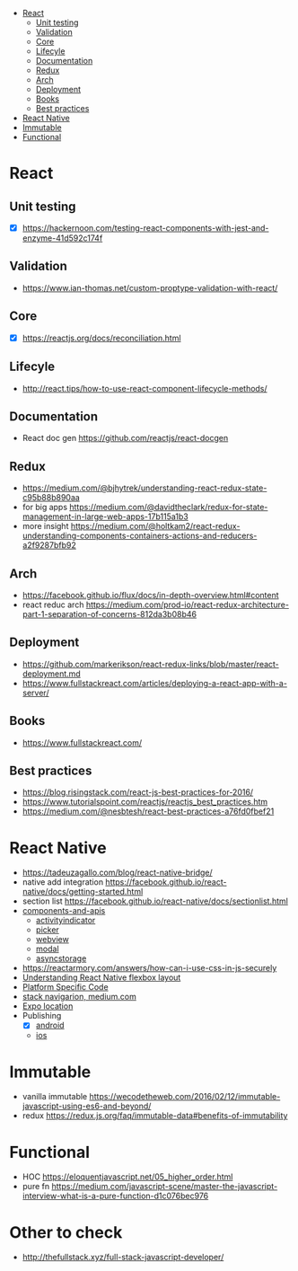 - [React](#react)
  - [Unit testing](#unit-testing)
  - [Validation](#validation)
  - [Core](#core)
  - [Lifecyle](#lifecyle)
  - [Documentation](#documentation)
  - [Redux](#redux)
  - [Arch](#arch)
  - [Deployment](#deployment)
  - [Books](#books)
  - [Best practices](#best-practices)
- [React Native](#react-native)
- [Immutable](#immutable)
- [Functional](#functional)

# React

## Unit testing 
- [x] https://hackernoon.com/testing-react-components-with-jest-and-enzyme-41d592c174f

## Validation
- https://www.ian-thomas.net/custom-proptype-validation-with-react/

## Core 
- [X] https://reactjs.org/docs/reconciliation.html

## Lifecyle
- http://react.tips/how-to-use-react-component-lifecycle-methods/

## Documentation
- React doc gen https://github.com/reactjs/react-docgen

## Redux
- https://medium.com/@bjhytrek/understanding-react-redux-state-c95b88b890aa
- for big apps https://medium.com/@davidtheclark/redux-for-state-management-in-large-web-apps-17b115a1b3
- more insight https://medium.com/@holtkam2/react-redux-understanding-components-containers-actions-and-reducers-a2f9287bfb92

## Arch 
- https://facebook.github.io/flux/docs/in-depth-overview.html#content
- react reduc arch https://medium.com/prod-io/react-redux-architecture-part-1-separation-of-concerns-812da3b08b46

## Deployment 
- https://github.com/markerikson/react-redux-links/blob/master/react-deployment.md
- https://www.fullstackreact.com/articles/deploying-a-react-app-with-a-server/

## Books
- https://www.fullstackreact.com/

## Best practices
- https://blog.risingstack.com/react-js-best-practices-for-2016/
- https://www.tutorialspoint.com/reactjs/reactjs_best_practices.htm
- https://medium.com/@nesbtesh/react-best-practices-a76fd0fbef21

# React Native
- https://tadeuzagallo.com/blog/react-native-bridge/
- native add integration https://facebook.github.io/react-native/docs/getting-started.html
- section list https://facebook.github.io/react-native/docs/sectionlist.html
- [components-and-apis](https://facebook.github.io/react-native/docs/components-and-apis.html#components-and-apis)
  - [activityindicator](https://facebook.github.io/react-native/docs/activityindicator.html)
  - [picker](https://facebook.github.io/react-native/docs/picker.html)
  - [webview](https://facebook.github.io/react-native/docs/webview.html)
  - [modal](https://facebook.github.io/react-native/docs/modal.html)
  - [asyncstorage](https://facebook.github.io/react-native/docs/asyncstorage.html)
- https://reactarmory.com/answers/how-can-i-use-css-in-js-securely
- [Understanding React Native flexbox layout](https://medium.com/the-react-native-log/understanding-react-native-flexbox-layout-7a528200afd4)
- [Platform Specific Code](https://facebook.github.io/react-native/docs/platform-specific-code.html)
- [stack navigarion, medium.com](https://medium.com/@swathylenjini/stack-navigation-in-react-native-2cd00374ff3a)
- [Expo location](https://docs.expo.io/versions/latest/sdk/location.html)
- Publishing
  - [X] [android](https://support.google.com/googleplay/android-developer/answer/113469?hl=en)
  - [ios](https://developer.apple.com/library/content/documentation/LanguagesUtilities/Conceptual/iTunesConnect_Guide/Chapters/UploadingBinariesforanApp.html#//apple_ref/doc/uid/TP40011225-CH38-SW1)

# Immutable

- vanilla immutable https://wecodetheweb.com/2016/02/12/immutable-javascript-using-es6-and-beyond/
- redux https://redux.js.org/faq/immutable-data#benefits-of-immutability

# Functional

- HOC https://eloquentjavascript.net/05_higher_order.html
- pure fn https://medium.com/javascript-scene/master-the-javascript-interview-what-is-a-pure-function-d1c076bec976

# Other to check
- http://thefullstack.xyz/full-stack-javascript-developer/

